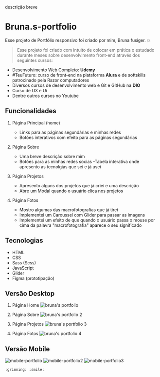 descrição breve

# Bruna.s-portfolio

Esse projeto de Portfólio responsivo foi criado por mim, Bruna fusiger. :boom:

> Esse projeto foi criado com intuito de colocar em prática o estudado durante meses sobre desenvolvimento front-end através dos seguintes cursos:
- Desenvolvimento Web Completo: **Udemy**
- #TeuFuturo: curso de front-end na plataforma **Alura** e de softskills patrocinado pela Razor computadores
- Diversos cursos de desenvolvimento web e Git e GitHub na **DIO**
- Curso de UX e Ui
- Dentre outros cursos no Youtube

## Funcionalidades

1. Página Principal (home)
   - Links para as páginas segundárias e minhas redes
   - Botões interativos com efeito para as páginas segundárias

2. Página Sobre
   - Uma breve descrição sobre mim 
   - Botões para as minhas redes socias
   -Tabela interativa onde apresento as tecnolgias que sei e já usei

3. Página Projetos
   - Apresento alguns dos projetos que já criei e uma descrição
   - Abre um Modal quando o usuário clica nos projetos

4. Página Fotos
   - Mostro algumas das macrofotografias que já tirei 
   - Implementei um Caroussel com Glider para passar as imagens
   - Implementei um efeito de que quando o usuário passa o mouse por cima da palavra "macrofotografia" aparece o seu significado
      
      
## Tecnologias
- HTML
- CSS
- Sass (Scss)
- JavaScript
- Glider
- Figma (prototipação)

## Versão Desktop

1. Página Home 
![bruna's portfolio](https://user-images.githubusercontent.com/90523641/181590126-06e78273-bd60-4ae9-af72-9c7c06fd3270.png)

2. Página Sobre
![bruna's portfolio 2](https://user-images.githubusercontent.com/90523641/181590233-a9a003de-c45c-4c4c-bfde-5f058702a550.png)

3. Página Projetos
![bruna's portfolio 3](https://user-images.githubusercontent.com/90523641/181590286-5bf1a9c7-8a17-4f96-8054-345b23bba8f4.png)

4. Página Fotos
![bruna's portfolio 4](https://user-images.githubusercontent.com/90523641/181590328-1784095a-b295-4e82-8eb8-2166cadeeca4.png)


## Versão Mobile
![mobile-portfolio](https://user-images.githubusercontent.com/90523641/181590751-65e5bf68-90bc-4ac1-90e5-b8c2db7b5495.png)
![mobile-portfolio2](https://user-images.githubusercontent.com/90523641/181590752-24dc97db-be39-46a2-8e5d-cfe494b2d0d9.png)
![mobile-portfolio3](https://user-images.githubusercontent.com/90523641/181590741-2d0ef4f4-1d1a-44a5-9cc7-8e9d02516cb1.png)


	:grinning: :smile:


